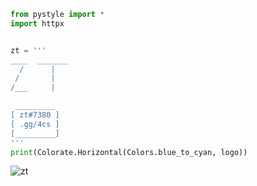 ```py
from pystyle import *
import httpx


zt = '''       
____  _______
  /      |                
 /       |
/___     |

 _________  
[ zt#7380 ]
[ .gg/4cs ]
[_________]
'''
print(Colorate.Horizontal(Colors.blue_to_cyan, logo))
```
<p align="left"> <img src="https://komarev.com/ghpvc/?username=x8g&label=Profile%20views&color=ff69b4&style=flat-square" alt="zt" /> </p>



 
